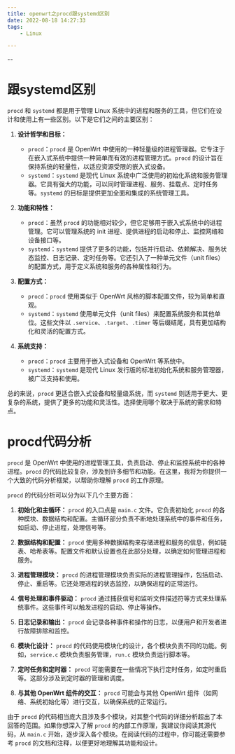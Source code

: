 ```yaml
---
title: openwrt之procd跟systemd区别
date: 2022-08-18 14:27:33
tags:
	- Linux

---
```


--

# 跟systemd区别

`procd` 和 `systemd` 都是用于管理 Linux 系统中的进程和服务的工具，但它们在设计和使用上有一些区别。以下是它们之间的主要区别：

1. **设计哲学和目标：**
   - `procd`：`procd` 是 OpenWrt 中使用的一种轻量级的进程管理器。它专注于在嵌入式系统中提供一种简单而有效的进程管理方式。`procd` 的设计旨在保持系统的轻量性，以适应资源受限的嵌入式设备。
   - `systemd`：`systemd` 是现代 Linux 系统中广泛使用的初始化系统和服务管理器。它具有强大的功能，可以同时管理进程、服务、挂载点、定时任务等。`systemd` 的目标是提供更加全面和集成的系统管理工具。

2. **功能和特性：**
   - `procd`：虽然 `procd` 的功能相对较少，但它足够用于嵌入式系统中的进程管理。它可以管理系统的 init 进程、提供进程的启动和停止、监控网络和设备接口等。
   - `systemd`：`systemd` 提供了更多的功能，包括并行启动、依赖解决、服务状态监控、日志记录、定时任务等。它还引入了一种单元文件（unit files）的配置方式，用于定义系统和服务的各种属性和行为。

3. **配置方式：**
   - `procd`：`procd` 使用类似于 OpenWrt 风格的脚本配置文件，较为简单和直观。
   - `systemd`：`systemd` 使用单元文件（unit files）来配置系统服务和其他单位。这些文件以 `.service`、`.target`、`.timer` 等后缀结尾，具有更加结构化和灵活的配置方式。

4. **系统支持：**
   - `procd`：`procd` 主要用于嵌入式设备和 OpenWrt 等系统中。
   - `systemd`：`systemd` 是现代 Linux 发行版的标准初始化系统和服务管理器，被广泛支持和使用。

总的来说，`procd` 更适合嵌入式设备和轻量级系统，而 `systemd` 则适用于更大、更复杂的系统，提供了更多的功能和灵活性。选择使用哪个取决于系统的需求和特点。

# procd代码分析

`procd` 是 OpenWrt 中使用的进程管理工具，负责启动、停止和监控系统中的各种进程。`procd` 的代码比较复杂，涉及到许多细节和功能。在这里，我将为你提供一个大致的代码分析框架，以帮助你理解 `procd` 的工作原理。

`procd` 的代码分析可以分为以下几个主要方面：

1. **初始化和主循环：** `procd` 的入口点是 `main.c` 文件。它负责初始化 `procd` 的各种模块、数据结构和配置。主循环部分负责不断地处理系统中的事件和任务，如启动、停止进程，处理信号等。

2. **数据结构和配置：** `procd` 使用多种数据结构来存储进程和服务的信息，例如链表、哈希表等。配置文件和默认设置也在此部分处理，以确定如何管理进程和服务。

3. **进程管理模块：** `procd` 的进程管理模块负责实际的进程管理操作，包括启动、停止、重启等。它还处理进程的状态监控，以确保进程的正常运行。

4. **信号处理和事件驱动：** `procd` 通过捕获信号和监听文件描述符等方式来处理系统事件。这些事件可以触发进程的启动、停止等操作。

5. **日志记录和输出：** `procd` 会记录各种事件和操作的日志，以便用户和开发者进行故障排除和监控。

6. **模块化设计：** `procd` 的代码使用模块化的设计，各个模块负责不同的功能。例如，`service.c` 模块负责服务管理，`run.c` 模块负责运行脚本等。

7. **定时任务和定时器：** `procd` 可能需要在一些情况下执行定时任务，如定时重启等。这部分涉及到定时器的管理和调度。

8. **与其他 OpenWrt 组件的交互：** `procd` 可能会与其他 OpenWrt 组件（如网络、系统初始化等）进行交互，以确保系统的正常运行。

由于 `procd` 的代码相当庞大且涉及多个模块，对其整个代码的详细分析超出了本回答的范围。如果你想深入了解 `procd` 的内部工作原理，我建议你阅读其源代码，从 `main.c` 开始，逐步深入各个模块。在阅读代码的过程中，你可能还需要参考 `procd` 的文档和注释，以便更好地理解其功能和设计。